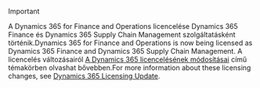 > [!IMPORTANT]
> <span data-ttu-id="b1522-101">A Dynamics 365 for Finance and Operations licencelése Dynamics 365 Finance és Dynamics 365 Supply Chain Management szolgáltatásként történik.</span><span class="sxs-lookup"><span data-stu-id="b1522-101">Dynamics 365 for Finance and Operations is now being licensed as Dynamics 365 Finance and Dynamics 365 Supply Chain Management.</span></span> <span data-ttu-id="b1522-102">A licencelés változásairól [A Dynamics 365 licencelésének módosításai](https://docs.microsoft.com/dynamics365/licensing/update) című témakörben olvashat bővebben.</span><span class="sxs-lookup"><span data-stu-id="b1522-102">For more information about these licensing changes, see [Dynamics 365 Licensing Update](https://docs.microsoft.com/dynamics365/licensing/update).</span></span> 
